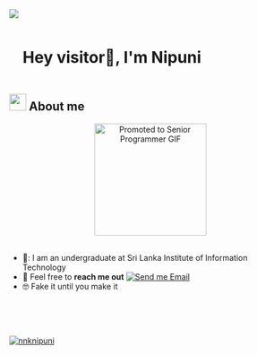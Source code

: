 <img src="https://user-images.githubusercontent.com/73097560/115834477-dbab4500-a447-11eb-908a-139a6edaec5c.gif">

<div id="user-content-toc">
  <ul align="left">
    <summary><h1 style="display: inline-block">Hey visitor👋, I'm Nipuni </h1></summary>
  </ul>
</div>

## <picture><img src = "https://github.com/7oSkaaa/7oSkaaa/blob/main/Images/about_me.gif?raw=true" width = 30px></picture> About me

<div style="text-align: center; width: 100%;">
    <img alt="Promoted to Senior Programmer GIF" width="200px" src="https://i.imgur.com/OOpRj.gif" style="display: block; margin: 0 auto;">
</div><br>

- 🏫: I am an undergraduate at Sri Lanka Institute of Information Technology
- :email: Feel free to **reach me out** [![Send me Email](https://img.shields.io/static/v1?label=email&amp;message=nipuni&amp;color=AA336A&amp;style=plastic)](mailto:nnknnknipuni@gmail.com)
- :nerd_face: Fake it until you make it

<br><br><br>

<p align="left">
  <a href="https://github.com/ryo-ma/github-profile-trophy">
    <img src="https://github-profile-trophy.vercel.app/?username=nnknipuni&theme=nord&no-frame=true&no-bg=true" alt="nnknipuni" />
  </a>
</p>
